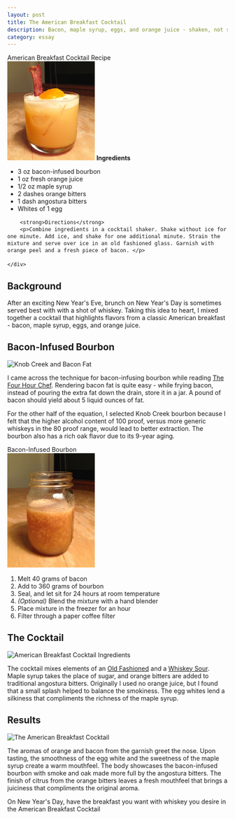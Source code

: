 ```yaml
---
layout: post
title: The American Breakfast Cocktail 
description: Bacon, maple syrup, eggs, and orange juice - shaken, not stirred.
category: essay
---
```

<div class="panel panel-info">
    <div class="panel-heading">
        American Breakfast Cocktail Recipe 
    </div>
    <div class="panel-body">
       <img src="/images/bacon/cocktail.jpg" alt="American Breakfast Cocktail" class="img-float"/> 
        <strong>Ingredients</strong>
        <ul>
            <li> 3 oz bacon-infused bourbon</li>
            <li> 1 oz fresh orange juice</li>
            <li> 1/2 oz maple syrup</li>
            <li> 2 dashes orange bitters</li>
            <li> 1 dash angostura bitters</li>
            <li> Whites of 1 egg</li>
        </ul>
        
        <strong>Directions</strong>
        <p>Combine ingredients in a cocktail shaker. Shake without ice for one minute. Add ice, and shake for one additional minute. Strain the mixture and serve over ice in an old fashioned glass. Garnish with orange peel and a fresh piece of bacon. </p>

    </div>
</div>



## Background

After an exciting New Year's Eve, brunch on New Year's Day is sometimes served best with with a shot of whiskey. Taking this idea to heart, I mixed together a cocktail that highlights flavors from a classic American breakfast - bacon, maple syrup, eggs, and orange juice.


## Bacon-Infused Bourbon


<img src="http://www.brouhaha.io/images/bacon/1.jpg" class="full" alt="Knob Creek and Bacon Fat"/>

I came across the technique for bacon-infusing bourbon while reading [The Four Hour Chef](http://www.amazon.com/gp/product/0547884591/ref=as_li_qf_sp_asin_il_tl?ie=UTF8&camp=1789&creative=9325&creativeASIN=0547884591&linkCode=as2&tag=sagacionlook-20). Rendering bacon fat is quite easy - while frying bacon, instead of pouring the extra fat down the drain, store it in a jar. A pound of bacon should yield about 5 liquid ounces of fat. 

For the other half of the equation, I selected Knob Creek bourbon because I felt that the higher alcohol content of 100 proof, versus more generic whiskeys in the 80 proof range, would lead to better extraction. The bourbon also has a rich oak flavor due to its 9-year aging.

<div class="panel panel-info">
    <div class="panel-heading">
        Bacon-Infused Bourbon
    </div>
    <div class="panel-body">
       <img src="/images/bacon/2_small.jpg" alt="Bacon-Infused Bourbon" class="img-float"/> 
        <ol>
        <li>Melt 40 grams of bacon </li>
        <li>Add to 360 grams of bourbon</li>
        <li> Seal, and let sit for 24 hours at room temperature</li>
        <li><i>(Optional)</i> Blend the mixture with a hand blender</li>
        <li> Place mixture in the freezer for an hour</li>
        <li>Filter through a paper coffee filter</li>
        </ol>
    </div>
</div>

## The Cocktail

<img src="http://www.brouhaha.io/images/bacon/3.jpg" class="full" alt="American Breakfast Cocktail Ingredients"/>

The cocktail mixes elements of an [Old Fashioned](http://en.wikipedia.org/wiki/Old_Fashioned) and a [Whiskey Sour](http://en.wikipedia.org/wiki/Whiskey_sour). Maple syrup takes the place of sugar, and orange bitters are added to traditional angostura bitters. Originally I used no orange juice, but I found that a small splash helped to balance the smokiness. The egg whites lend a silkiness that compliments the richness of the maple syrup.

## Results 

<img src="http://www.brouhaha.io/images/bacon/4.jpg" class="full" alt="The American Breakfast Cocktail"/>

The aromas of orange and bacon from the garnish greet the nose. Upon tasting, the smoothness of the egg white and the sweetness of the maple syrup create a warm mouthfeel. The body showcases the bacon-infused bourbon with smoke and oak made more full by the angostura bitters. The finish of citrus from the orange bitters leaves a fresh mouthfeel that brings a juiciness that compliments the original aroma. 

On New Year's Day, have the breakfast you want with whiskey you desire in the American Breakfast Cocktail
